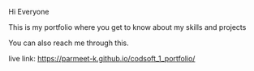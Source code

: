 Hi Everyone

This is my portfolio where you get to know about my skills and projects

You can also reach me through this.

live link:  https://parmeet-k.github.io/codsoft_1_portfolio/
